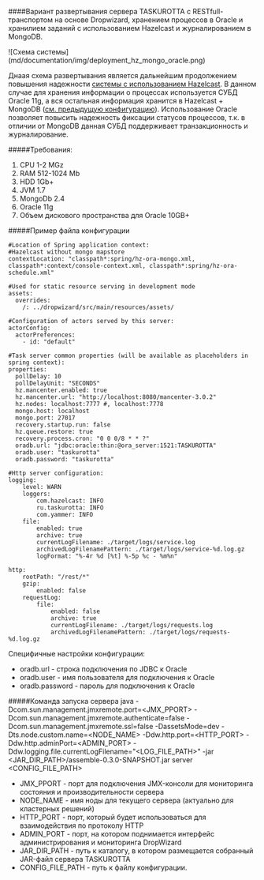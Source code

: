 ####Вариант развертывания сервера TASKUROTTA с RESTfull-транспортом на основе Dropwizard, хранением процессов в Oracle и хранилием заданий с использованием Hazelcast и журналированием в MongoDB.

![Схема системы] (md/documentation/img/deployment_hz_mongo_oracle.png)

Днаая схема развертывания является дальнейшим продолжением повышения надежности [системы с использованием Hazelcast](#deployment_hz). В данном случае для хранения информации о процессах используется
СУБД Oracle 11g, а вся остальная информация хранится в Hazelcast + MongoDB ([см. предыдущую конфигурацию](#deployment_hz_mongo)). Использование Oracle позволяет повысить надежность фиксации статусов процессов,
т.к. в отличии от MongoDB данная СУБД поддерживает транзакционность и журналирование.

#####Требования:

1. CPU 1-2 MGz
2. RAM 512-1024 Mb
3. HDD 1Gb+
4. JVM 1.7
5. MongoDb 2.4
6. Oracle 11g
7. Объем дискового пространства для Oracle 10GB+

#####Пример файла конфигурации

	#Location of Spring application context:
	#Hazelcast without mongo mapstore
	contextLocation: "classpath*:spring/hz-ora-mongo.xml, classpath*:context/console-context.xml, classpath*:spring/hz-ora-schedule.xml"

	#Used for static resource serving in development mode
	assets:
	  overrides:
		/: ../dropwizard/src/main/resources/assets/

	#Configuration of actors served by this server:
	actorConfig:
	  actorPreferences:
		- id: "default"

	#Task server common properties (will be available as placeholders in spring context):
	properties:
	  pollDelay: 10
	  pollDelayUnit: "SECONDS"
	  hz.mancenter.enabled: true
	  hz.mancenter.url: "http://localhost:8080/mancenter-3.0.2"
	  hz.nodes: localhost:7777 #, localhost:7778
	  mongo.host: localhost
	  mongo.port: 27017
	  recovery.startup.run: false
	  hz.queue.restore: true
	  recovery.process.cron: "0 0 0/8 * * ?"
	  oradb.url: "jdbc:oracle:thin:@ora_server:1521:TASKUROTTA"
	  oradb.user: "taskurotta"
	  oradb.password: "taskurotta"

	#Http server configuration:
	logging:
		level: WARN
		loggers:
			com.hazelcast: INFO
			ru.taskurotta: INFO
			com.yammer: INFO
		file:
			enabled: true
			archive: true
			currentLogFilename: ./target/logs/service.log
			archivedLogFilenamePattern: ./target/logs/service-%d.log.gz
			logFormat: "%-4r %d [%t] %-5p %c - %m%n"

	http:
		rootPath: "/rest/*"
		gzip:
			enabled: false
		requestLog:
			file:
				enabled: false
				archive: true
				currentLogFilename: ./target/logs/requests.log
				archivedLogFilenamePattern: ./target/logs/requests-%d.log.gz

Специфичные настройки конфигурации:

- oradb.url - строка подключения по JDBC к Oracle
- oradb.user - имя пользователя для подключения к Oracle
- oradb.password - пароль для подключения к Oracle

#####Команда запуска сервера
	java -Dcom.sun.management.jmxremote.port=<JMX_PPORT> -Dcom.sun.management.jmxremote.authenticate=false
		-Dcom.sun.management.jmxremote.ssl=false -DassetsMode=dev
		-Dts.node.custom.name=<NODE_NAME> -Ddw.http.port=<HTTP_PORT>
	 	-Ddw.http.adminPort=<ADMIN_PORT> -Ddw.logging.file.currentLogFilename="<LOG_FILE_PATH>"
	 	-jar <JAR_DIR_PATH>/assemble-0.3.0-SNAPSHOT.jar server <CONFIG_FILE_PATH>

- JMX_PPORT - порт для подключения JMX-консоли для мониторинга состояния и производительности сервера
- NODE_NAME - имя ноды для текущего сервера (актуально для кластерных решений)
- HTTP_PORT - порт, который будет использоваться для взаимодействия по протоколу HTTP
- ADMIN_PORT -  порт, на котором поднимается интерфейс администрирования и мониторинга DropWizard
- JAR_DIR_PATH - путь к каталогу, в котором размещается собранный JAR-файл сервера TASKUROTTA
- CONFIG_FILE_PATH - путь к файлу конфигурации.

